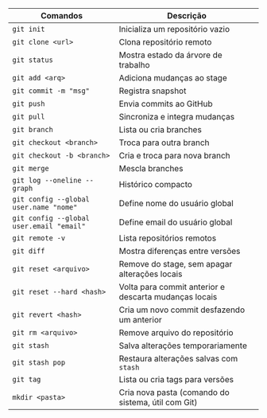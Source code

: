| Comandos                          | Descrição                                               |
| --------------------------------- | ------------------------------------------------------- |
| `git init`                        | Inicializa um repositório vazio                         |
| `git clone <url>`                 | Clona repositório remoto                                |
| `git status`                      | Mostra estado da árvore de trabalho                     |
| `git add <arq>`                   | Adiciona mudanças ao stage                              |
| `git commit -m "msg"`             | Registra snapshot                                       |
| `git push`                        | Envia commits ao GitHub                                 |
| `git pull`                        | Sincroniza e integra mudanças                           |
| `git branch`                      | Lista ou cria branches                                  |
| `git checkout <branch>`          | Troca para outra branch                                 |
| `git checkout -b <branch>`       | Cria e troca para nova branch                           |
| `git merge`                       | Mescla branches                                         |
| `git log --oneline --graph`      | Histórico compacto                                      |
| `git config --global user.name "nome"`   | Define nome do usuário global                  |
| `git config --global user.email "email"` | Define email do usuário global                 |
| `git remote -v`                   | Lista repositórios remotos                              |
| `git diff`                        | Mostra diferenças entre versões                         |
| `git reset <arquivo>`            | Remove do stage, sem apagar alterações locais           |
| `git reset --hard <hash>`        | Volta para commit anterior e descarta mudanças locais   |
| `git revert <hash>`              | Cria um novo commit desfazendo um anterior              |
| `git rm <arquivo>`               | Remove arquivo do repositório                          |
| `git stash`                      | Salva alterações temporariamente                        |
| `git stash pop`                  | Restaura alterações salvas com `stash`                  |
| `git tag`                        | Lista ou cria tags para versões                         |
| `mkdir <pasta>`                  | Cria nova pasta (comando do sistema, útil com Git)      |
